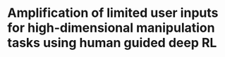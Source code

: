 # Amplification of limited user inputs for high-dimensional manipulation tasks using human guided deep RL

